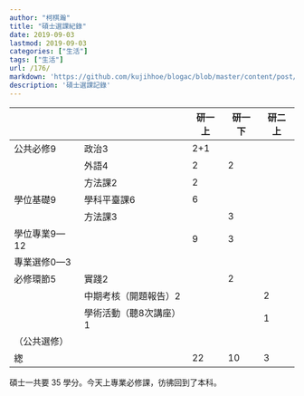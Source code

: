 ```yaml
---
author: "柯棋瀚"
title: "碩士選課紀錄"
date: 2019-09-03
lastmod: 2019-09-03
categories: ["生活"]
tags: ["生活"]
url: /176/
markdown: 'https://github.com/kujihhoe/blogac/blob/master/content/post/176碩士選課.md'
description: '碩士選課記錄'
---
```


|              |                        | 研一上 | 研一下 | 研二上 |
| ------------ | ---------------------- | ------ | ------ | ------ |
| 公共必修9    | 政治3                  | 2+1    |        |        |
|              | 外語4                  | 2      | 2      |        |
|              | 方法課2                | 2      |        |        |
| 學位基礎9    | 學科平臺課6            | 6      |        |        |
|              | 方法課3                |        | 3      |        |
| 學位專業9—12 |                        | 9      | 3      |        |
| 專業選修0—3  |                        |        |        |        |
| 必修環節5    | 實踐2                  |        | 2      |        |
|              | 中期考核（開題報告）2  |        |        | 2      |
|              | 學術活動（聽8次講座）1 |        |        | 1      |
| （公共選修） |                        |        |        |        |
| 緫           |                        | 22     | 10     | 3      |

碩士一共要 35 學分。今天上專業必修課，彷彿回到了本科。